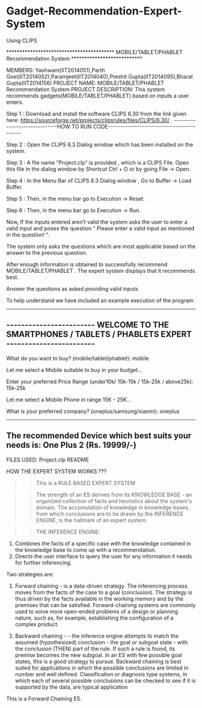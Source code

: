 # Gadget-Recommendation-Expert-System
Using CLIPS 


***************************************** MOBILE/TABLET/PHABLET Recommendation System ***************************


MEMBERS: Yashwant(IIT2014051),Parth Goel(IIT2014052),Paramjeet(IIT2014040),Preshit Gupta(IIT2014095),Bharat Gupta(IIT2014156)
PROJECT NAME: MOBILE/TABLET/PHABLET Recommendation System
PROJECT DESCRIPTION: This system recommends gadgets(MOBILE/TABLET/PHABLET) based on inputs a user enters.

Step 1 : Download and install the software CLIPS 6.30 from the link given here: https://sourceforge.net/projects/clipsrules/files/CLIPS/6.30/ .
------------------------------HOW TO RUN CODE------------------------------------------

Step 2 : Open the CLIPS 6.3 Dialog window which has been installed on the system.

Step 3 : A file name "Project.clp" is provided , which is a CLIPS File. Open this file in the dialog window by Shortcut Ctrl + O or by going File -> Open.

Step 4 : In the Menu Bar of CLIPS 6.3 Dialog window , Go to Buffer -> Load Buffer.

Step 5 : Then, in the menu  bar go to Execution -> Reset. 

Step 6 : Then, in the menu  bar go to Execution -> Run.

Now, If the inputs entered aren’t valid the system asks the user to enter a valid input and poses the question " Please enter a valid input as mentioned in the question! ".

The system only asks the questions which are most applicable based on the answer to the previous question.

After enough information is obtained to successfully recommend MOBILE/TABLET/PHABLET . The expert system displays that it recommends best.

Answer the questions as asked providing valid inputs

To help understand we have included an example execution of the program.


--------------------------------------------------------------------------------------------------------
------------------------ WELCOME TO THE SMARTPHONES / TABLETS / PHABLETS EXPERT ------------------------
--------------------------------------------------------------------------------------------------------

What do you want to buy? (mobile/tablet/phablet):  mobile

Let me select a Mobile suitable to buy in your budget...

Enter your preferred Price Range (under10k/ 10k-15k / 15k-25k / above25k):  15k-25k

Let me select a Mobile Phone in range 15K - 25K...

What is your preferred company? (oneplus/samsung/xiaomi):  oneplus

-------------------------------------------------------------------------------------------------------------------------------
The recommended Device which best suits your needs is: One Plus 2 (Rs. 19999/-)
-------------------------------------------------------------------------------------------------------------------------------

FILES USED:
Project.clp
README


HOW THE EXPERT SYSTEM WORKS ??? 

>> This is a RULE BASED EXPERT SYSTEM 

>> The strength of an ES derives from its KNOWLEDGE BASE - an organized collection of facts and heuristics about the system's domain. The accumulation of knowledge in knowledge bases, from which conclusions are to be drawn by the INFERENCE ENGINE, is the hallmark of an expert system.

>> THE INFERENCE ENGINE:

1. Combines the facts of a specific case with the knowledge contained in the knowledge base to come up with a recommendation. 
2. Directs the user interface to query the user for any information it needs for further inferencing.

Two strategies are:

1. Forward chaining - is a data-driven strategy. The inferencing process moves from the facts of the case to a goal (conclusion). The strategy is thus driven by the facts available in the working memory and by the premises that can be satisfied.
Forward-chaining systems are commonly used to solve more open-ended problems of a design or planning nature, such as, for example, establishing the configuration of a complex product.

2. Backward chaining - - the inference engine attempts to match the assumed (hypothesized) conclusion - the goal or subgoal state - with the conclusion (THEN) part of the rule. If such a rule is found, its premise becomes the new subgoal. In an ES with few possible goal states, this is a good strategy to pursue.
Backward chaining is best suited for applications in which the possible conclusions are limited in number and well defined. Classification or diagnosis type systems, in which each of several possible conclusions can be checked to see if it is supported by the data, are typical application

This is a Forward Chaining ES. 
